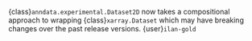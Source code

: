 {class}`anndata.experimental.Dataset2D` now takes a compositional approach to wrapping {class}`xarray.Dataset` which may have breaking changes over the past release versions. {user}`ilan-gold`
